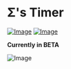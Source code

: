 # Σ's Timer
[![Image](https://img.shields.io/badge/Download-NONE-red?style=for-the-badge)]() [![Image](https://img.shields.io/badge/.NET-V4.7.2+-informational?style=for-the-badge)](https://dotnet.microsoft.com/)

**Currently in BETA**

![Image](https://i.imgur.com/7I5pHf3.png)
